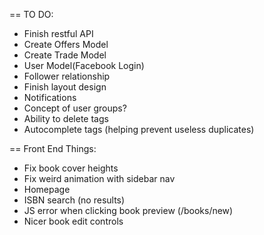 == TO DO:

- Finish restful API
- Create Offers Model
- Create Trade Model
- User Model(Facebook Login)
- Follower relationship
- Finish layout design
- Notifications
- Concept of user groups?
- Ability to delete tags
- Autocomplete tags (helping prevent useless duplicates)

== Front End Things:
- Fix book cover heights
- Fix weird animation with sidebar nav
- Homepage
- ISBN search (no results)
- JS error when clicking book preview (/books/new)
- Nicer book edit controls
